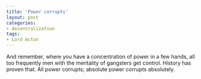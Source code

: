 ```yaml
---
title: 'Power corrupts'
layout: post
categories:
- decentralization
tags:
- Lord Acton
---
```


And remember, where you have a concentration of power in a few hands, all too frequently men with the mentality of gangsters get control. History has proven that. All power corrupts; absolute power corrupts absolutely.